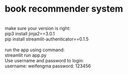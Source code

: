 # book recommender system
 </br>
make sure your version is right:  </br>
pip3 install jinja2==3.0.1  </br>
pip install streamlit-authenticator==0.1.5  </br>

 </br>
run the app using command:  </br>
streamlit run app.py
 </br>
Use username and password to login: </br>
username: weifengma
password: 123456
